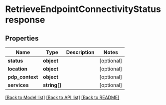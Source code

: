 # RetrieveEndpointConnectivityStatusresponse

## Properties
Name | Type | Description | Notes
------------ | ------------- | ------------- | -------------
**status** | **object** |  | [optional] 
**location** | **object** |  | [optional] 
**pdp_context** | **object** |  | [optional] 
**services** | **string[]** |  | [optional] 

[[Back to Model list]](../../README.md#documentation-for-models) [[Back to API list]](../../README.md#documentation-for-api-endpoints) [[Back to README]](../../README.md)

